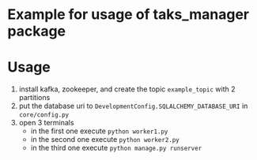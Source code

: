 Example for usage of taks_manager package
=========================================

# Usage
1. install kafka, zookeeper, and create the topic `example_topic` with 2 partitions
2. put the database uri to `DevelopmentConfig.SQLALCHEMY_DATABASE_URI` in `core/config.py`
3. open 3 terminals
    - in the first one execute `python worker1.py`
    - in the second one execute `python worker2.py`
    - in the third one execute `python manage.py runserver`